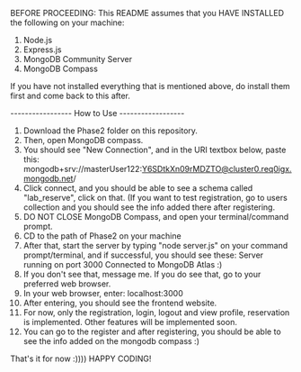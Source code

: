 BEFORE PROCEEDING: This README assumes that you HAVE INSTALLED the following on your machine:
1. Node.js 
2. Express.js
3. MongoDB Community Server
4. MongoDB Compass

If you have not installed everything that is mentioned above, do install them first and come back
to this after. 

----------------- How to Use ------------------
1. Download the Phase2 folder on this repository.
2. Then, open MongoDB compass.
3. You should see "New Connection", and in the URI textbox below, paste this: mongodb+srv://masterUser122:Y6SDtkXn09rMDZTO@cluster0.req0igx.mongodb.net/
4. Click connect, and you should be able to see a schema called "lab_reserve", click on that.
  (If you want to test registration, go to users collection and you should see the info added there after registering.
5. DO NOT CLOSE MongoDB Compass, and open your terminal/command prompt.
6. CD to the path of Phase2 on your machine
7. After that, start the server by typing "node server.js" on your command prompt/terminal, and if successful, you should see these:
  Server running on port 3000
  Connected to MongoDB Atlas :)
8. If you don't see that, message me. If you do see that, go to your preferred web browser.
9. In your web browser, enter: localhost:3000
10. After entering, you should see the frontend website.
11. For now, only the registration, login, logout and view profile, reservation is implemented. Other features will be implemented soon.
12. You can go to the register and after registering, you should be able to see the info added on the mongodb compass :)

That's it for now :)))) HAPPY CODING!
   
